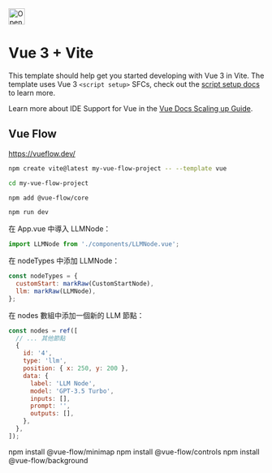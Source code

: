<a href="https://idx.google.com/import?url=https%3A%2F%2Fgithub.com%2Fsamzhu%2Fmy-vue-flow-project">
  <img
    height="32"
    alt="Open in IDX"
    src="https://cdn.idx.dev/btn/open_light_32.svg">
</a>

# Vue 3 + Vite


This template should help get you started developing with Vue 3 in Vite. The template uses Vue 3 `<script setup>` SFCs, check out the [script setup docs](https://v3.vuejs.org/api/sfc-script-setup.html#sfc-script-setup) to learn more.

Learn more about IDE Support for Vue in the [Vue Docs Scaling up Guide](https://vuejs.org/guide/scaling-up/tooling.html#ide-support).

## Vue Flow

https://vueflow.dev/

``` bash
npm create vite@latest my-vue-flow-project -- --template vue

cd my-vue-flow-project

npm add @vue-flow/core

npm run dev
```


在 App.vue 中導入 LLMNode：

``` js
import LLMNode from './components/LLMNode.vue';
```

在 nodeTypes 中添加 LLMNode：
``` js
const nodeTypes = {
  customStart: markRaw(CustomStartNode),
  llm: markRaw(LLMNode),
};
```

在 nodes 數組中添加一個新的 LLM 節點：
``` js
const nodes = ref([
  // ... 其他節點
  { 
    id: '4',
    type: 'llm', 
    position: { x: 250, y: 200 },
    data: { 
      label: 'LLM Node',
      model: 'GPT-3.5 Turbo',
      inputs: [],
      prompt: '',
      outputs: [],
    },
  },
]);
```

npm install @vue-flow/minimap
npm install @vue-flow/controls
npm install @vue-flow/background

